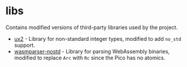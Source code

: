 # libs

Contains modified versions of third-party libraries used by the project.

- [ux2](https://crates.io/crates/ux2/) - Library for non-standard integer types, modified to add `no_std` support.
- [wasmparser-nostd](https://crates.io/crates/wasmparser-nostd/) - Library for parsing WebAssembly binaries, modified to replace `Arc` with `Rc` since the Pico has no atomics.